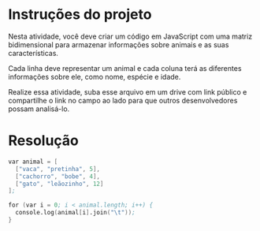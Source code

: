# Instruções do projeto

Nesta atividade, você deve criar um código em JavaScript com uma matriz bidimensional para armazenar informações sobre animais e as suas características.

Cada linha deve representar um animal e cada coluna terá as diferentes informações sobre ele, como nome, espécie e idade.

Realize essa atividade, suba esse arquivo em um drive com link público e compartilhe o link no campo ao lado para que outros desenvolvedores possam analisá-lo.

# Resolução

```j.s
var animal = [
  ["vaca", "pretinha", 5],
  ["cachorro", "bobe", 4],
  ["gato", "leãozinho", 12]
];

for (var i = 0; i < animal.length; i++) {
  console.log(animal[i].join("\t"));
}
```
